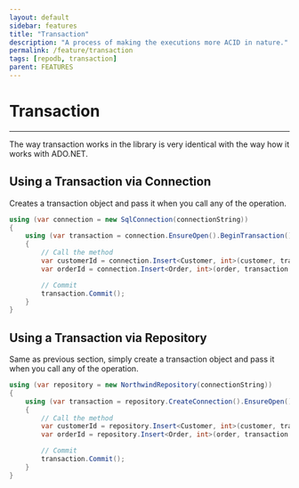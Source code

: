 ```yaml
---
layout: default
sidebar: features
title: "Transaction"
description: "A process of making the executions more ACID in nature."
permalink: /feature/transaction
tags: [repodb, transaction]
parent: FEATURES
---
```


# Transaction

---

The way transaction works in the library is very identical with the way how it works with ADO.NET.

## Using a Transaction via Connection

Creates a transaction object and pass it when you call any of the operation.

```csharp
using (var connection = new SqlConnection(connectionString))
{
    using (var transaction = connection.EnsureOpen().BeginTransaction())
    {
        // Call the method
        var customerId = connection.Insert<Customer, int>(customer, transaction: transaction);
        var orderId = connection.Insert<Order, int>(order, transaction: transaction);

        // Commit
        transaction.Commit();
    }
}
```

## Using a Transaction via Repository

Same as previous section, simply create a transaction object and pass it when you call any of the operation.

```csharp
using (var repository = new NorthwindRepository(connectionString))
{
    using (var transaction = repository.CreateConnection().EnsureOpen().BeginTransaction())
    {
        // Call the method
        var customerId = repository.Insert<Customer, int>(customer, transaction: transaction);
        var orderId = repository.Insert<Order, int>(order, transaction: transaction);

        // Commit
        transaction.Commit();
    }
}
```
